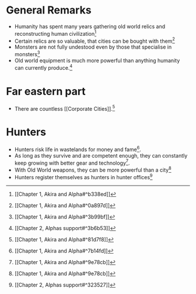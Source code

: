 # General Remarks
- Humanity has spent many years gathering old world relics and reconstructing human civilization[^2]
- Certain relics are so valuable, that cities can be bought with them[^4]
- Monsters are not fully undestood even by those that specialise in monsters[^6]
- Old world equipment is much more powerful than anything humanity can currently produce.[^7]
# Far eastern part
- There are countless [[Corporate Cities]].[^1]
# Hunters
- Hunters risk life in wastelands for money and fame[^3].
- As long as they survive and are competent enough, they can constantly keep growing with better gear and technology[^5].
- With Old World weapons, they can be more powerful than a city[^5]
- Hunters register themselves as hunters in hunter offices[^8]

[^1]: [[Chapter 1, Akira and Alpha#^81d7f8]]

[^2]: [[Chapter 1, Akira and Alpha#^b338ed]]

[^3]: [[Chapter 1, Akira and Alpha#^7b14fd]]

[^4]: [[Chapter 1, Akira and Alpha#^0a897d]]

[^5]: [[Chapter 1, Akira and Alpha#^9e78cb]]

[^6]: [[Chapter 1, Akira and Alpha#^3b99bf]]

[^7]: [[Chapter 2, Alphas support#^3b6b53]]

[^8]: [[Chapter 2, Alphas support#^323527]]
